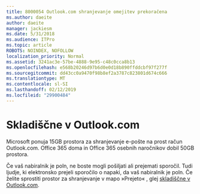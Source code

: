 ```yaml
---
title: 8000054 Outlook.com shranjevanje omejitev prekoračena
ms.author: daeite
author: daeite
manager: jackiesm
ms.date: 5/31/2018
ms.audience: ITPro
ms.topic: article
ROBOTS: NOINDEX, NOFOLLOW
localization_priority: Normal
ms.assetid: 3241ac3e-57be-4888-9e95-c48c0cca8b13
ms.openlocfilehash: e568b20246d97b6d0e0d18b890ffddcbf97f277f
ms.sourcegitcommit: dd43cc0a9470f98b8ef2a3787c823801d674c666
ms.translationtype: MT
ms.contentlocale: sl-SI
ms.lasthandoff: 02/12/2019
ms.locfileid: "29900484"
---
```

# <a name="storage-limits-in-outlookcom"></a>Skladiščne v Outlook.com

Microsoft ponuja 15GB prostora za shranjevanje e-pošte na prost račun Outlook.com. Office 365 doma in Office 365 osebnih naročnikov dobil 50GB prostora.
  
Če vaš nabiralnik je poln, ne boste mogli pošiljati ali prejemati sporočil. Tudi ljudje, ki elektronsko prejeli sporočilo o napaki, da vaš nabiralnik je poln. Če želite sprostiti prostor za shranjevanje v mapo »Prejeto« , glej [skladiščne v Outlook.com](https://go.microsoft.com/fwlink/p/?linkid=2001900&amp;clcid=0x409).
  

